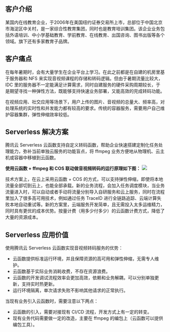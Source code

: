## 客户介绍

某国内在线教育企业，于2006年在美国纽约证券交易所上市，总部位于中国北京市海淀区中关村，是一家综合性教育集团，同时也是教育培训集团。该企业业务包括外语培训、中小学基础教育、学前教育、在线教育、出国咨询、图书出版等各个领域。旗下还有多家教育子品牌。



## 客户痛点

在每年暑期时，会有大量学生在企业平台上学习。在此之前都是在自建的机房里基于服务器和 NFS 来实现音视频课程的存储和转码逻辑。但由于暑期流量比较大，IDC 里的服务器不一定能满足计算需求，同时自建服务的硬件采购周期较长，于是期望寻找一种弹性方法，既能够支持快速业务部署，又能高效的完成转码功能。

在视频应用、社交应用等场景下，用户上传的图片、音视频的总量大、频率高，对处理系统的实时性和并发能力都有较高的要求。传统的容器服务，需要用户自己维护容器集群，弹性伸缩效率较低。



## Serverless 解决方案

腾讯云 Serverless 云函数支持自定义转码函数，帮助企业快速搭建定制化任务处理能力，弥补当前单独云服务的功能盲点，将 ffmpeg 业务方便地从物理机、云主机或容器中移植到云函数。

**使用云函数 + ffmpeg 和 COS 联动做音视频转码的运行原理如下图：**
![](https://main.qcloudimg.com/raw/d9f77997c5ccfb7822c794c770a1a743.png)

技术方案上，在云上采用云函数 + COS 的方式，可以支持弹性伸缩，即使将本地流量全部切到云上，也能全部承载。新的业务流程，会加入任务调度模块，当业务流量进入时，可以自动或者手动将流量分别导入自研服务和云上服务，同时在流程里加入了很多高可用技术，例如通过任务 TraceID 进行全链路追踪、云端计算失败本地自动重试等。新的方案里，云端服务开发简单，且无需投入太多运维精力，同时具有更优的成本优势。按量计费（用多少付多少）的云函数计费方式，降低了大量的资源成本。





## Serverless 应用价值

使用腾讯云 Serverless 云函数实现音视频转码服务的优势：

- 云函数提供标准运行环境，并且保障资源的高可用和弹性伸缩，无需专人维护。
- 云函数基于实际业务消耗收费，不存在资源浪费。
- 云函数的开发调试流程效率会更加高效，依赖和业务解耦，可以分别单独更新，支持实时热更新。
- 运行环境隔离，单次请求失败不影响其他请求的正常执行。

当现有业务引入云函数时，需要注意以下两点：

- 云函数的引入，需要对接现有 CI/CD 流程，开发方式上有一定的转变。
- 现有业务代码需要做一定的改造，主要在 ffmpeg 的编包上（云函数可以提供编包工具）。
